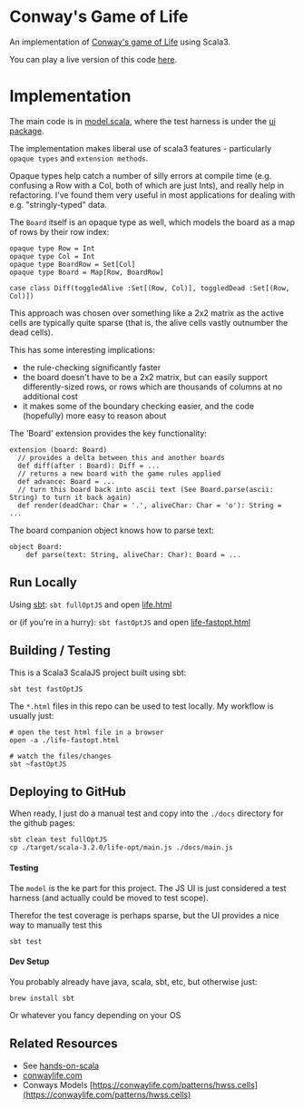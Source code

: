 # Conway's Game of Life

An implementation of [Conway's game of Life](https://en.wikipedia.org/wiki/Conway%27s_Game_of_Life) using Scala3.

You can play a live version of this code [here](https://aaronp.github.io/conway).

# Implementation

The main code is in [model.scala](src/main/scala/life/model.scala), where the test harness is under the [ui package](src/main/scala/life/ui).

The implementation makes liberal use of scala3 features - particularly `opaque types` and `extension methods`.

Opaque types help catch a number of silly errors at compile time (e.g. confusing a Row with a Col, both of which are just Ints), and really help in refactoring. I've found them very useful in most applications for dealing with e.g. "stringly-typed" data.

The `Board` itself is an opaque type as well, which models the board as a map of rows by their row index:
```
opaque type Row = Int
opaque type Col = Int
opaque type BoardRow = Set[Col]
opaque type Board = Map[Row, BoardRow]

case class Diff(toggledAlive :Set[(Row, Col)], toggledDead :Set[(Row, Col)])
```

This approach was chosen over something like a 2x2 matrix as the active cells are typically quite sparse (that is, the alive cells vastly outnumber the dead cells).

This has some interesting implications:
 * the rule-checking significantly faster
 * the board doesn't have to be a 2x2 matrix, but can easily support differently-sized rows, or rows which are thousands of columns at no additional cost
 * it makes some of the boundary checking easier, and the code (hopefully) more easy to reason about


The 'Board' extension provides the key functionality:
```
extension (board: Board)
  // provides a delta between this and another boards
  def diff(after : Board): Diff = ...
  // returns a new board with the game rules applied 
  def advance: Board = ...
  // turn this board back into ascii text (See Board.parse(ascii: String) to turn it back again)
  def render(deadChar: Char = '.', aliveChar: Char = 'o'): String = ...
```

The board companion object knows how to parse text:
```
object Board:
    def parse(text: String, aliveChar: Char): Board = ...
```

## Run Locally
Using [sbt](https://www.scala-sbt.org/):
```sbt fullOptJS``` and open [life.html](life.html)

or (if you're in a hurry):
```sbt fastOptJS``` and open [life-fastopt.html](life-fastopt.html)

## Building / Testing
This is a Scala3 ScalaJS project built using sbt:

```sbt test fastOptJS```

The `*.html` files in this repo can be used to test locally. My workflow is usually just:

```
# open the test html file in a browser
open -a ./life-fastopt.html

# watch the files/changes
sbt ~fastOptJS
```

## Deploying to GitHub
When ready, I just do a manual test and copy into the `./docs` directory for the github pages: 
```
sbt clean test fullOptJS
cp ./target/scala-3.2.0/life-opt/main.js ./docs/main.js
```

#### Testing
The `model` is the ke part for this project. The JS UI is just considered a test harness (and actually could be moved to test scope).

Therefor the test coverage is perhaps sparse, but the UI provides a nice way to manually test this
```
sbt test
```

#### Dev Setup
You probably already have java, scala, sbt, etc, but otherwise just:
```
brew install sbt
```
Or whatever you fancy depending on your OS


## Related Resources
 * See [hands-on-scala](http://www.lihaoyi.com/hands-on-scala-js/)
 * [conwaylife.com](conwaylife.com)
 * Conways Models [https://conwaylife.com/patterns/hwss.cells](https://conwaylife.com/patterns/hwss.cells)
